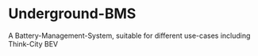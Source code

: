 # Underground-BMS
A Battery-Management-System, suitable for different use-cases including Think-City BEV
